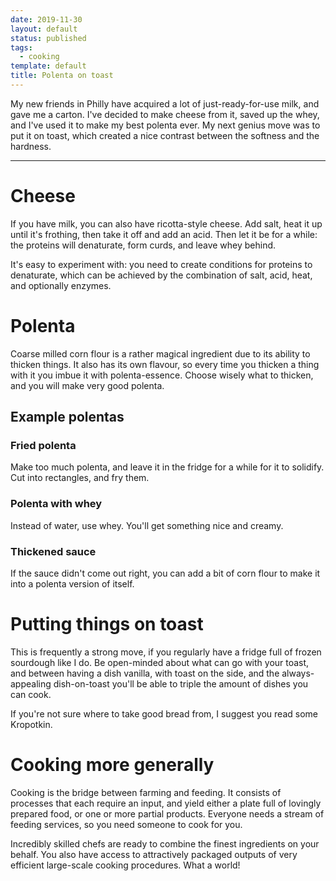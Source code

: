 ```yaml
---
date: 2019-11-30
layout: default
status: published
tags:
  - cooking
template: default
title: Polenta on toast
---
```

My new friends in Philly have acquired a lot of just-ready-for-use milk, and gave me a carton. I've decided to make cheese from it, saved up the whey, and I've used it to make my best polenta ever. My next genius move was to put it on toast, which created a nice contrast between the softness and the hardness.
 
---

# Cheese
If you have milk, you can also have ricotta-style cheese. Add salt, heat it up until it's frothing, then take it off and add an acid. Then let it be for a while: the proteins will denaturate, form curds, and leave whey behind.

It's easy to experiment with: you need to create conditions for proteins to denaturate, which can be achieved by the combination of salt, acid, heat, and optionally enzymes.

# Polenta
Coarse milled corn flour is a rather magical ingredient due to its ability to thicken things. It also has its own flavour, so every time you thicken a thing with it you imbue it with polenta-essence. Choose wisely what to thicken, and you will make very good polenta.

## Example polentas

### Fried polenta
Make too much polenta, and leave it in the fridge for a while for it to solidify. Cut into rectangles, and fry them.

### Polenta with whey
Instead of water, use whey. You'll get something nice and creamy.

### Thickened sauce
If the sauce didn't come out right, you can add a bit of corn flour to make it into a polenta version of itself.

# Putting things on toast
This is frequently a strong move, if you regularly have a fridge full of frozen sourdough like I do. Be open-minded about what can go with your toast, and between having a dish vanilla, with toast on the side, and the always-appealing dish-on-toast you'll be able to triple the amount of dishes you can cook.

If you're not sure where to take good bread from, I suggest you read some Kropotkin.

# Cooking more generally
Cooking is the bridge between farming and feeding. It consists of processes that each require an input, and yield either a plate full of lovingly prepared food, or one or more partial products. Everyone needs a stream of feeding services, so you need someone to cook for you.
 
Incredibly skilled chefs are ready to combine the finest ingredients on your behalf. You also have access to attractively packaged outputs of very efficient large-scale cooking procedures. What a world!
